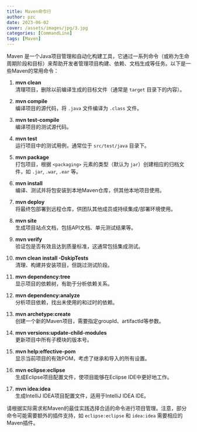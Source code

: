 ```yaml
---
title: Maven命令行
author: pzc
date: 2023-06-02
cover: /assets/images/jpg/3.jpg
categories: [CommandLine]
tags: [Maven]
---
```

Maven 是一个Java项目管理和自动化构建工具，它通过一系列命令（或称为生命周期阶段和目标）来帮助开发者管理项目构建、依赖、文档生成等任务。以下是一些Maven的常用命令：

1. **mvn clean**  
   清理项目，删除以前编译生成的目标文件（通常是 `target` 目录下的内容）。

2. **mvn compile**  
   编译项目的源代码，将 `.java` 文件编译为 `.class` 文件。

3. **mvn test-compile**  
   编译项目的测试源代码。

4. **mvn test**  
   运行项目中的测试用例，通常位于 `src/test/java` 目录下。

5. **mvn package**  
   打包项目，根据 `<packaging>` 元素的类型（默认为 `jar`）创建相应的归档文件，如 `.jar`, `.war`, `.ear` 等。

6. **mvn install**  
   编译、测试并将包安装到本地Maven仓库，供其他本地项目使用。

7. **mvn deploy**  
   将最终包部署到远程仓库，供团队其他成员或持续集成/部署环境使用。

8. **mvn site**  
   生成项目站点文档，包括API文档、单元测试结果等。

9. **mvn verify**  
   验证包是否有效且达到质量标准，这通常包括集成测试。

10. **mvn clean install -DskipTests**  
    清理、构建并安装项目，但跳过测试阶段。

11. **mvn dependency:tree**  
    显示项目的依赖树，有助于分析依赖关系。

12. **mvn dependency:analyze**  
    分析项目依赖，找出未使用的和过时的依赖。

13. **mvn archetype:create**  
    创建一个新的Maven项目，需要指定groupId、artifactId等参数。

14. **mvn versions:update-child-modules**  
    更新项目中所有子模块的版本号。

15. **mvn help:effective-pom**  
    显示当前项目的有效POM，考虑了继承和导入的所有设置。

16. **mvn eclipse:eclipse**  
    生成Eclipse项目配置文件，使项目能够在Eclipse IDE中更好地工作。

17. **mvn idea:idea**  
    生成IntelliJ IDEA项目配置文件，适用于IntelliJ IDEA IDE。

请根据实际需求和Maven的最佳实践选择合适的命令进行项目管理。注意，部分命令可能需要额外的插件支持，如 `eclipse:eclipse` 和 `idea:idea` 需要相应的Maven插件。